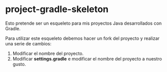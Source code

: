 # project-gradle-skeleton
Esto pretende ser un esqueleto para mis proyectos Java desarrollados con Gradle.

Para utilizar este esqueleto debemos hacer un fork del proyecto y realizar una serie de cambios:

 1. Modificar el nombre del proyecto.
 1. Modificar **settings.gradle** e modificar el nombre del proyecto a nuestro gusto.
 